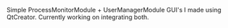 Simple ProcessMonitorModule + UserManagerModule GUI's I made using QtCreator.
Currently working on integrating both.
